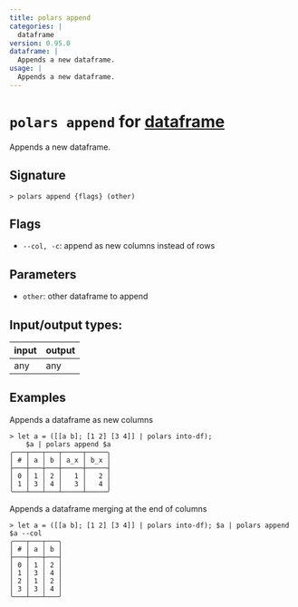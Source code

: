 ```yaml
---
title: polars append
categories: |
  dataframe
version: 0.95.0
dataframe: |
  Appends a new dataframe.
usage: |
  Appends a new dataframe.
---
```

<!-- This file is automatically generated. Please edit the command in https://github.com/nushell/nushell instead. -->

# `polars append` for [dataframe](/commands/categories/dataframe.md)

<div class='command-title'>Appends a new dataframe.</div>

## Signature

```> polars append {flags} (other)```

## Flags

 -  `--col, -c`: append as new columns instead of rows

## Parameters

 -  `other`: other dataframe to append


## Input/output types:

| input | output |
| ----- | ------ |
| any   | any    |

## Examples

Appends a dataframe as new columns
```nu
> let a = ([[a b]; [1 2] [3 4]] | polars into-df);
    $a | polars append $a
╭───┬───┬───┬─────┬─────╮
│ # │ a │ b │ a_x │ b_x │
├───┼───┼───┼─────┼─────┤
│ 0 │ 1 │ 2 │   1 │   2 │
│ 1 │ 3 │ 4 │   3 │   4 │
╰───┴───┴───┴─────┴─────╯

```

Appends a dataframe merging at the end of columns
```nu
> let a = ([[a b]; [1 2] [3 4]] | polars into-df); $a | polars append $a --col
╭───┬───┬───╮
│ # │ a │ b │
├───┼───┼───┤
│ 0 │ 1 │ 2 │
│ 1 │ 3 │ 4 │
│ 2 │ 1 │ 2 │
│ 3 │ 3 │ 4 │
╰───┴───┴───╯

```
